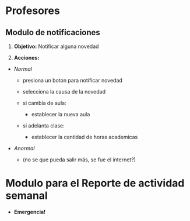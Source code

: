 # Profesores

## Modulo de notificaciones
1. **Objetivo:** Notificar alguna novedad

2. **Acciones:**
  + *Normal*
    - presiona un boton para notificar novedad
    - selecciona la causa de la novedad

    - si cambia de aula:
      - establecer la nueva aula

    - si adelanta clase:
      - establecer la cantidad de horas academicas

  + *Anormal*
    - (no se que pueda salir más, se fue el internet?)

# Modulo para el Reporte de actividad semanal
  - **Emergencia!**